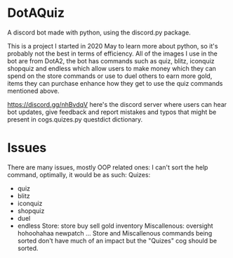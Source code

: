 # DotAQuiz
A discord bot made with python, using the discord.py package.

This is a project I started in 2020 May to learn more about python, so it's probably not the best in terms of efficiency.
All of the images I use in the bot are from DotA2, the bot has commands such as quiz, blitz, iconquiz shopquiz and endless which
allow users to make money which they can spend on the store commands or use to duel others to earn more gold,
items they can purchase enhance how they get to use the quiz commands mentioned above.

https://discord.gg/nhBvdqV here's the discord server where users can hear bot updates, give feedback and report mistakes and typos
that might be present in cogs.quizes.py questdict dictionary.

# Issues
There are many issues, mostly OOP related ones:
I can't sort the help command, optimally, it would be as such:
Quizes:
 - quiz
 - blitz
 - iconquiz
 - shopquiz
 - duel
 - endless
Store:
  store
  buy
  sell
  gold
  inventory
Miscallenous:
  oversight
  hohoohahaa
  newpatch
...
Store and Miscallenous commands being sorted don't have much of an impact but the "Quizes" cog should be sorted.

